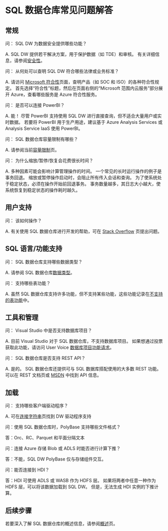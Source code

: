 <properties
    pageTitle="Azure SQL 数据仓库常见问题解答 | Azure"
    description="本文列出客户和开发人员提出的 Azure SQL 数据仓库常见问题"
    services="sql-data-warehouse"
    documentationcenter="NA"
    author="hirokib"
    manager="johnmac"
    editor=""
    translationtype="Human Translation" />
<tags
    ms.assetid="812CA525-3BF3-49DF-8DF3-FB4342464F4F"
    ms.service="sql-data-warehouse"
    ms.devlang="NA"
    ms.topic="article"
    ms.tgt_pltfrm="NA"
    ms.workload="data-services"
    ms.custom="overview"
    ms.date="3/1/2017"
    wacn.date="05/08/2017"
    ms.author="elbutter"
    ms.sourcegitcommit="2c4ee90387d280f15b2f2ed656f7d4862ad80901"
    ms.openlocfilehash="5b8246bd732b99e7fe24acb97dea95125fa66f8b"
    ms.lasthandoff="04/28/2017" />

# <a name="sql-data-warehouse-frequently-asked-questions"></a>SQL 数据仓库常见问题解答

## <a name="general"></a>常规

问： SQL DW 为数据安全提供哪些功能？

A. SQL DW 提供若干解决方案，用于保护数据（如 TDE）和审核。 有关详细信息，请参阅[安全性]。

问： 从何处可以查明 SQL DW 符合哪些法律或业务标准？

A. 请访问 [Microsoft 符合性]页面，查明产品（如 SOC 和 ISO）的各种符合性规定。 首先选择“符合性”标题，然后在页面右侧的“Microsoft 范围内云服务”部分展开 Azure，查看哪些服务是 Azure 符合性服务。

问： 是否可以连接 PowerBI？

A. 能！ 尽管 PowerBI 支持使用 SQL DW 进行直接查询，但不适合大量用户或实时数据。 若要将 PowerBI 用于生产用途，建议基于 Azure Analysis Services 或 Analysis Service IaaS 使用 PowerBI。 

问： SQL 数据仓库容量限制有哪些？

A. 请参阅当前[容量限制]页。 

问： 为什么缩放/暂停/恢复会花费很长时间？

A. 多种因素可能会影响计算管理操作的时间。 一个常见的长时运行操作的例子是事务回退。 缩放或暂停操作启动时，会阻止所有传入会话和查询。 为了使系统处于稳定状态，必须在操作开始前回退事务。 事务数量越多，其日志大小越大，使系统恢复到稳定状态的操作耗时越久。

## <a name="user-support"></a>用户支持

问： 该如何操作？

A. 有关使用 SQL 数据仓库进行开发的帮助，可在 [Stack Overflow] 页提出问题。 

## <a name="sql-languagefeature-support"></a>SQL 语言/功能支持 

问： SQL 数据仓库支持哪些数据类型？

A. 请参阅 SQL 数据仓库[数据类型]。

问： 支持哪些表功能？

A. 虽然 SQL 数据仓库支持许多功能，但不支持某些功能，这些功能记录在[不支持的表功能]中。

## <a name="tooling-and-administration"></a>工具和管理

问： Visual Studio 中是否支持数据库项目？

A. 目前 Visual Studio 对于 SQL 数据仓库，不支持数据库项目。 如果想通过投票获取此功能，请访问 User Voice [数据库项目功能请求]。

问： SQL 数据仓库是否支持 REST API？

A. 是的。 SQL 数据仓库还提供可与 SQL 数据库搭配使用的大多数 REST 功能。 可以在 REST 文档页或 [MSDN] 中找到 API 信息。


## <a name="loading"></a>加载

问： 支持哪些客户端驱动程序？

A. 可在[连接字符串]页找到 DW 驱动程序支持

问：使用 SQL 数据仓库时，PolyBase 支持哪些文件格式？

答：Orc、RC、Parquet 和平面分隔文本

问：连接 Azure 存储 Blob 或 ADLS 时能否进行计算下推？ 

答：不能，SQL DW PolyBase 仅与存储组件交互。 

问：能否连接到 HDI？

答：HDI 可使用 ADLS 或 WASB 作为 HDFS 层。 如果将两者中任意一种作为 HDFS 层，可以将该数据加载到 SQL DW。 但是，无法生成 HDI 实例的下推计算。 

## <a name="next-steps"></a>后续步骤
若要深入了解 SQL 数据仓库的概述信息，请参阅[概述]页。

<!-- Article references -->
[UserVoice]: https://feedback.azure.com/forums/307516-sql-data-warehouse
[连接字符串]: /documentation/articles/sql-data-warehouse-connection-strings/
[Stack Overflow]: http://stackoverflow.com/questions/tagged/azure-sqldw
[支持票证]: /documentation/articles/sql-data-warehouse-get-started-create-support-ticket/
[安全性]: /documentation/articles/sql-data-warehouse-overview-manage-security/
[Microsoft 符合性]: https://www.microsoft.com/en-us/trustcenter/compliance/complianceofferings
[容量限制]: /documentation/articles/sql-data-warehouse-service-capacity-limits/
[数据类型]: /documentation/articles/sql-data-warehouse-tables-data-types/
[不支持的表功能]: /documentation/articles/sql-data-warehouse-tables-overview/#unsupported-table-features
[Azure Data Lake Store]: /documentation/articles/sql-data-warehouse-load-from-azure-data-lake-store/
[Azure 存储 Blob]: /documentation/articles/sql-data-warehouse-load-from-azure-blob-storage-with-polybase/
[数据库项目功能请求]: https://feedback.azure.com/forums/307516-sql-data-warehouse/suggestions/13313247-database-project-from-visual-studio-to-support-azu
[MSDN]: https://msdn.microsoft.com/zh-cn/library/azure/mt163685.aspx
[概述]: /documentation/articles/sql-data-warehouse-overview-faq/

<!--Update_Description:new content about the SQL Data warehouse FAQ-->